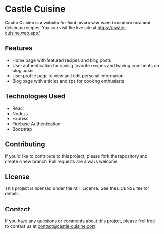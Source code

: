 # Castle Cuisine

Castle Cuisine is a website for food lovers who want to explore new and delicious recipes. You can visit the live site at https://castle-cuisine.web.app/

## Features

- Home page with featured recipes and blog posts
- User authentication for saving favorite recipes and leaving comments on blog posts
- User profile page to view and edit personal information
- Blog page with articles and tips for cooking enthusiasts

## Technologies Used

- React
- Node.js
- Express
- Firebase Authentication
- Bootstrap

## Contributing

If you'd like to contribute to this project, please fork the repository and create a new branch. Pull requests are always welcome.

## License

This project is licensed under the MIT License. See the LICENSE file for details.

## Contact

If you have any questions or comments about this project, please feel free to contact us at contact@castle-cuisine.com.

